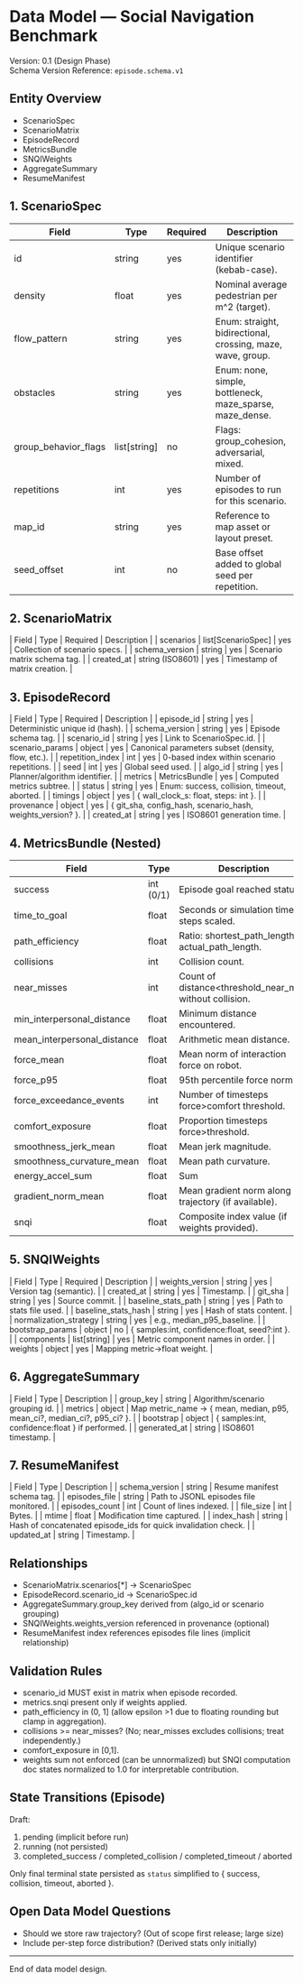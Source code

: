 # Data Model — Social Navigation Benchmark

Version: 0.1 (Design Phase)  
Schema Version Reference: `episode.schema.v1`

## Entity Overview
- ScenarioSpec
- ScenarioMatrix
- EpisodeRecord
- MetricsBundle
- SNQIWeights
- AggregateSummary
- ResumeManifest

## 1. ScenarioSpec
| Field | Type | Required | Description |
|-------|------|----------|-------------|
| id | string | yes | Unique scenario identifier (kebab-case). |
| density | float | yes | Nominal average pedestrian per m^2 (target). |
| flow_pattern | string | yes | Enum: straight, bidirectional, crossing, maze, wave, group. |
| obstacles | string | yes | Enum: none, simple, bottleneck, maze_sparse, maze_dense. |
| group_behavior_flags | list[string] | no | Flags: group_cohesion, adversarial, mixed. |
| repetitions | int | yes | Number of episodes to run for this scenario. |
| map_id | string | yes | Reference to map asset or layout preset. |
| seed_offset | int | no | Base offset added to global seed per repetition. |

## 2. ScenarioMatrix
| Field | Type | Required | Description |
| scenarios | list[ScenarioSpec] | yes | Collection of scenario specs. |
| schema_version | string | yes | Scenario matrix schema tag. |
| created_at | string (ISO8601) | yes | Timestamp of matrix creation. |

## 3. EpisodeRecord
| Field | Type | Required | Description |
| episode_id | string | yes | Deterministic unique id (hash). |
| schema_version | string | yes | Episode schema tag. |
| scenario_id | string | yes | Link to ScenarioSpec.id. |
| scenario_params | object | yes | Canonical parameters subset (density, flow, etc.). |
| repetition_index | int | yes | 0-based index within scenario repetitions. |
| seed | int | yes | Global seed used. |
| algo_id | string | yes | Planner/algorithm identifier. |
| metrics | MetricsBundle | yes | Computed metrics subtree. |
| status | string | yes | Enum: success, collision, timeout, aborted. |
| timings | object | yes | { wall_clock_s: float, steps: int }. |
| provenance | object | yes | { git_sha, config_hash, scenario_hash, weights_version? }. |
| created_at | string | yes | ISO8601 generation time. |

## 4. MetricsBundle (Nested)
| Field | Type | Description |
|-------|------|-------------|
| success | int (0/1) | Episode goal reached status. |
| time_to_goal | float | Seconds or simulation time steps scaled. |
| path_efficiency | float | Ratio: shortest_path_length / actual_path_length. |
| collisions | int | Collision count. |
| near_misses | int | Count of distance<threshold_near_miss without collision. |
| min_interpersonal_distance | float | Minimum distance encountered. |
| mean_interpersonal_distance | float | Arithmetic mean distance. |
| force_mean | float | Mean norm of interaction force on robot. |
| force_p95 | float | 95th percentile force norm. |
| force_exceedance_events | int | Number of timesteps force>comfort threshold. |
| comfort_exposure | float | Proportion timesteps force>threshold. |
| smoothness_jerk_mean | float | Mean jerk magnitude. |
| smoothness_curvature_mean | float | Mean path curvature. |
| energy_accel_sum | float | Sum |acceleration| over episode. |
| gradient_norm_mean | float | Mean gradient norm along trajectory (if available). |
| snqi | float | Composite index value (if weights provided). |

## 5. SNQIWeights
| Field | Type | Required | Description |
| weights_version | string | yes | Version tag (semantic). |
| created_at | string | yes | Timestamp. |
| git_sha | string | yes | Source commit. |
| baseline_stats_path | string | yes | Path to stats file used. |
| baseline_stats_hash | string | yes | Hash of stats content. |
| normalization_strategy | string | yes | e.g., median_p95_baseline. |
| bootstrap_params | object | no | { samples:int, confidence:float, seed?:int }. |
| components | list[string] | yes | Metric component names in order. |
| weights | object | yes | Mapping metric->float weight. |

## 6. AggregateSummary
| Field | Type | Description |
| group_key | string | Algorithm/scenario grouping id. |
| metrics | object | Map metric_name -> { mean, median, p95, mean_ci?, median_ci?, p95_ci? }. |
| bootstrap | object | { samples:int, confidence:float } if performed. |
| generated_at | string | ISO8601 timestamp. |

## 7. ResumeManifest
| Field | Type | Description |
| schema_version | string | Resume manifest schema tag. |
| episodes_file | string | Path to JSONL episodes file monitored. |
| episodes_count | int | Count of lines indexed. |
| file_size | int | Bytes. |
| mtime | float | Modification time captured. |
| index_hash | string | Hash of concatenated episode_ids for quick invalidation check. |
| updated_at | string | Timestamp. |

## Relationships
- ScenarioMatrix.scenarios[*] → ScenarioSpec
- EpisodeRecord.scenario_id → ScenarioSpec.id
- AggregateSummary.group_key derived from (algo_id or scenario grouping)
- SNQIWeights.weights_version referenced in provenance (optional)
- ResumeManifest index references episodes file lines (implicit relationship)

## Validation Rules
- scenario_id MUST exist in matrix when episode recorded.
- metrics.snqi present only if weights applied.
- path_efficiency in (0, 1] (allow epsilon >1 due to floating rounding but clamp in aggregation).
- collisions >= near_misses? (No; near_misses excludes collisions; treat independently.)
- comfort_exposure in [0,1].
- weights sum not enforced (can be unnormalized) but SNQI computation doc states normalized to 1.0 for interpretable contribution.

## State Transitions (Episode)
Draft:
1. pending (implicit before run)
2. running (not persisted)
3. completed_success / completed_collision / completed_timeout / aborted

Only final terminal state persisted as `status` simplified to { success, collision, timeout, aborted }.

## Open Data Model Questions
- Should we store raw trajectory? (Out of scope first release; large size)
- Include per-step force distribution? (Derived stats only initially)

---
End of data model design.
